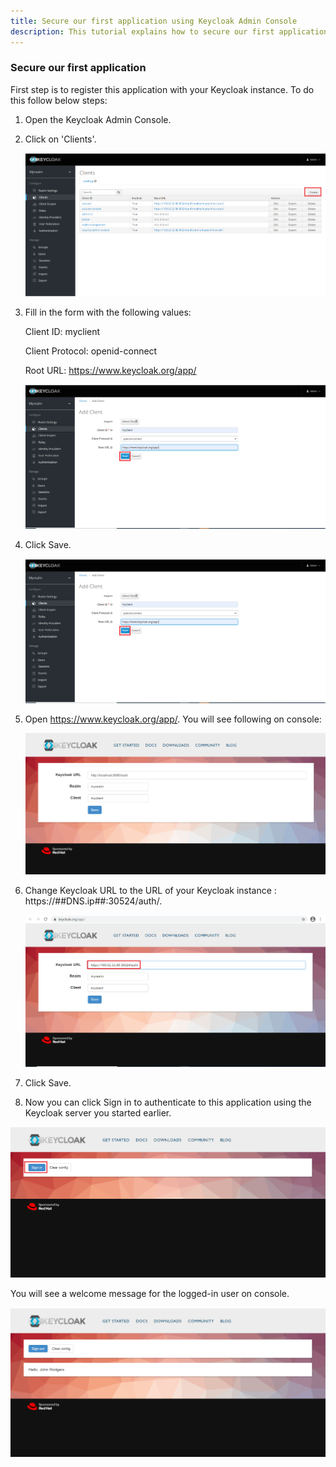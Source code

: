```yaml
---
title: Secure our first application using Keycloak Admin Console
description: This tutorial explains how to secure our first application using Keycloak Admin Console
---
```



### Secure our first application


First step is to register this application with your Keycloak instance. To do this follow below steps:


1. Open the Keycloak Admin Console.

2. Click on 'Clients'.

   ![](_images/create-client.png)

3. Fill in the form with the following values:

   Client ID: myclient
  
   Client Protocol: openid-connect
  
   Root URL: https://www.keycloak.org/app/
   
   ![](_images/client-config.png)

4. Click Save.

   ![](_images/client-config.png)

5. Open https://www.keycloak.org/app/. You will see following on console:
 
   ![](_images/account-console-new.png)
   
6. Change Keycloak URL to the URL of your Keycloak instance : https://##DNS.ip##:30524/auth/.

    ![](_images/account-console-url-add.png)

7. Click Save.

8. Now you can click Sign in to authenticate to this application using the Keycloak server you started earlier.

  ![](_images/account-console-signin.png)

You will see a welcome message for the logged-in user on console.

 ![](_images/login-application.png)


